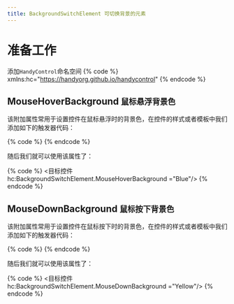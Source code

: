 ```yaml
---
title: BackgroundSwitchElement 可切换背景的元素
---
```


# 准备工作
添加`HandyControl`命名空间
{% code %}
xmlns:hc="https://handyorg.github.io/handycontrol"
{% endcode %}

## MouseHoverBackground `鼠标悬浮背景色`

该附加属性常用于设置控件在鼠标悬浮时的背景色，在控件的样式或者模板中我们添加如下的触发器代码：

{% code %}
<Trigger Property="IsMouseOver" Value="True">
    <Setter Property="Background" TargetName="Chrome" Value="{Binding Path=(hc:BackgroundSwitchElement.MouseHoverBackground),RelativeSource={RelativeSource TemplatedParent}}"/>
</Trigger>
{% endcode %}

随后我们就可以使用该属性了：

{% code %}
<目标控件  hc:BackgroundSwitchElement.MouseHoverBackground ="Blue"/>
{% endcode %}

## MouseDownBackground  `鼠标按下背景色`

该附加属性常用于设置控件在鼠标按下时的背景色，在控件的样式或者模板中我们添加如下的触发器代码：

{% code %}
<Trigger Property="IsPressed" Value="True">
    <Setter Property="Background" TargetName="Chrome" 
    Value="{Binding Path=(hc:BackgroundSwitchElement.MouseHoverBackground),RelativeSource={RelativeSource TemplatedParent}}"/>
</Trigger>
{% endcode %}

随后我们就可以使用该属性了：

{% code %}
<目标控件 hc:BackgroundSwitchElement.MouseDownBackground ="Yellow"/>
{% endcode %}